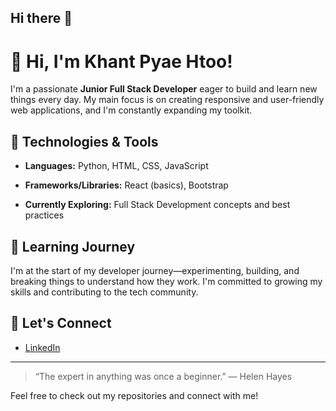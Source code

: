 ## Hi there 👋

# 👋 Hi, I'm Khant Pyae Htoo!

I'm a passionate **Junior Full Stack Developer** eager to build and learn new things every day. My main focus is on creating responsive and user-friendly web applications, and I'm constantly expanding my toolkit.

## 🚀 Technologies & Tools

- **Languages:** Python, HTML, CSS, JavaScript
- **Frameworks/Libraries:** React (basics), Bootstrap

- **Currently Exploring:** Full Stack Development concepts and best practices

## 🌱 Learning Journey

I'm at the start of my developer journey—experimenting, building, and breaking things to understand how they work. I'm committed to growing my skills and contributing to the tech community.

## 🤝 Let's Connect

- [LinkedIn](https://www.linkedin.com/in/khantpyaehtoo)

---

> “The expert in anything was once a beginner.” — Helen Hayes

Feel free to check out my repositories and connect with me!

